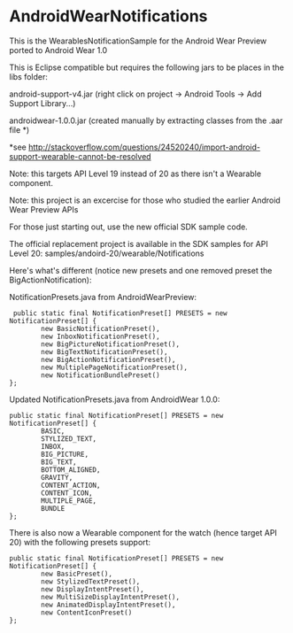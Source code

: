 AndroidWearNotifications
========================

This is the WearablesNotificationSample for the Android Wear Preview ported to Android Wear 1.0

This is Eclipse compatible but requires the following jars to be places in the libs folder:

android-support-v4.jar (right click on project -> Android Tools -> Add Support Library...)

androidwear-1.0.0.jar (created manually by extracting classes from the .aar file *)


 *see http://stackoverflow.com/questions/24520240/import-android-support-wearable-cannot-be-resolved
 
 Note: this targets API Level 19 instead of 20 as there isn't a Wearable component.
 
 Note: this project is an excercise for those who studied the earlier Android Wear Preview APIs
 
 For those just starting out, use the new official SDK sample code.
 
 The official replacement project is available in the SDK samples for API Level 20:
 samples/andoird-20/wearable/Notifications
 
 Here's what's different (notice new presets and one removed preset the BigActionNotification):
 
 NotificationPresets.java from AndroidWearPreview:
 
     public static final NotificationPreset[] PRESETS = new NotificationPreset[] {
            new BasicNotificationPreset(),
            new InboxNotificationPreset(),
            new BigPictureNotificationPreset(),
            new BigTextNotificationPreset(),
            new BigActionNotificationPreset(),
            new MultiplePageNotificationPreset(),
            new NotificationBundlePreset()
    };
    
Updated NotificationPresets.java from AndroidWear 1.0.0:
 
    public static final NotificationPreset[] PRESETS = new NotificationPreset[] {
            BASIC,
            STYLIZED_TEXT,
            INBOX,
            BIG_PICTURE,
            BIG_TEXT,
            BOTTOM_ALIGNED,
            GRAVITY,
            CONTENT_ACTION,
            CONTENT_ICON,
            MULTIPLE_PAGE,
            BUNDLE
    };

There is also now a Wearable component for the watch (hence target API 20) with the following presets support:

    public static final NotificationPreset[] PRESETS = new NotificationPreset[] {
            new BasicPreset(),
            new StylizedTextPreset(),
            new DisplayIntentPreset(),
            new MultiSizeDisplayIntentPreset(),
            new AnimatedDisplayIntentPreset(),
            new ContentIconPreset()
    };
